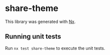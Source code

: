 # share-theme

This library was generated with [Nx](https://nx.dev).

## Running unit tests

Run `nx test share-theme` to execute the unit tests.
